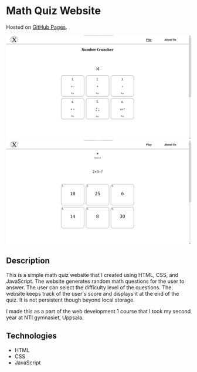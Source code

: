 # Math Quiz Website

Hosted on [GitHub Pages](https://viggostrom.github.io/mathQuiz/).

![Screenshot](screenshots/main-page.png)
![Screenshot](screenshots/a-question.png)

## Description
This is a simple math quiz website that I created using HTML, CSS, and JavaScript. The website generates random math questions for the user to answer. The user can select the difficulty level of the questions. The website keeps track of the user's score and displays it at the end of the quiz. It is not persistent though beyond local storage. 

I made this as a part of the web development 1 course that I took my second year at NTI gymnasiet, Uppsala.

## Technologies
- HTML
- CSS
- JavaScript